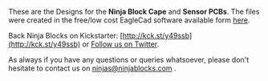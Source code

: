 These are the Designs for the __Ninja Block Cape__ and __Sensor PCBs__. 
The files were created in the free/low cost EagleCad software available form [here](http://www.cadsoftusa.com/downloads/). 

Back Ninja Blocks on Kickstarter: [http://kck.st/y49ssb](http://kck.st/y49ssb)  or [Follow us on Twitter](http://twitter.com/ninjablocks).

As always if you have any questions or queries whatsoever, please don't hesitate to contact us on ninjas@ninjablocks.com .